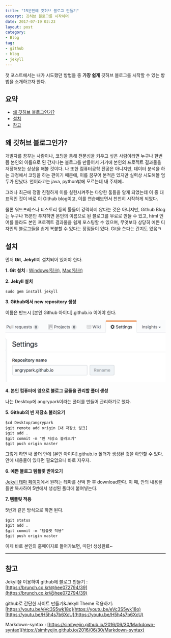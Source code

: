 ```yaml
---
title: "15분만에 깃허브 블로그 만들기"
excerpt: 깃허브 블로그를 시작하며
date: 2017-07-19 02:23
layout: post
category:
- Blog
tag:
- github
- blog
- jekyll
---
```


첫 포스트에서는 내가 시도했던 방법들 중 **가장 쉽게** 깃허브 블로그를 시작할 수 있는 방법을 소개하고자 한다.

## 요약
- [왜 깃허브 블로그인가?](#왜-깃허브-블로그인가)
- [설치](#설치)
- [참고](#참고)

## 왜 깃허브 블로그인가?

개발자를 꿈꾸는 사람이나, 코딩을 통해 전문성을 키우고 싶은 사람이라면 누구나 한번쯤 본인의 이름으로 된 간지나는 블로그를 만들어서 거기에 본인의 프로젝트 결과물을 저장해보는 상상을 해볼 것이다. 나 또한 컴퓨터공학 전공은 아니지만, 데이터 분석을 하는 과정에서 코딩을 하는 편이기 때문에, 이를 꿈꾸어 본적은 있지만 실력상 시도해볼 엄두가 안났다. 언어라고는 java, python밖에 모르는데 내 주제에..

그러나 최근에 정말 친절하게 이를 실현시켜주는 다양한 툴들을 알게 되었는데 이 중 대표적인 것이 바로 이 Github blog이고, 이를 연습해보면서 천천히 시작하게 되었다.

물론 워드프레스나 티스토리 등의 툴들이 강력하지 않다는 것은 아니지만, Github Blog는 누구나 15분만 투자하면 본인의 이름으로 된 블로그를 무료로 만들 수 있고, html 언어를 몰라도 본인 프로젝트 결과물을 쉽게 포스팅할 수 있으며, 무엇보다 상당히 예쁜 디자인의 블로그들을 쉽게 복붙할 수 있다는 장점들이 있다. Git을 쓴다는 간지도 있음ㅋ

## 설치
먼저 **Git**, **Jekyll**이 설치되어 있어야 한다.

**1. Git 설치** : [Windows(링크)](http://msysgit.github.com/
), [Mac(링크)](http://sourceforge.net/projects/git-osx-installer/
)

**2. Jekyll 설치**
~~~
sudo gem install jekyll
~~~

**3. Github에서 new repository 생성**

이름은 반드시 [본인 Github 아이디].github.io 이어야 한다.

![Markdown Image](/images/170720/settings.png)


**4. 본인 컴퓨터에 앞으로 블로그 글들을 관리할 폴더 생성**

나는 Desktop에 angrypark이라는 폴더를 만들어 관리하기로 했다.

**5. Github의 빈 저장소 불러오기**
~~~
$cd Desktop/angrypark
$git remote add origin [내 저장소 링크]
$git add .
$git commit -m "빈 저장소 불러오기"
$git push origin master
~~~
그렇게 하면 내 폴더 안에 [본인 아이디].github.io 폴더가 생성된 것을 확인할 수 있다. 안에 내용물이 있다면 필요없으니 바로 지우자.

**6. 예쁜 블로그 템플릿 받아오기**

[Jekyll 테마 페이지](http://jekyllthemes.org/)에서 원하는 테마를 선택 한 후 download한다. 이 때, 안의 내용물들만 복사하여 5번에서 생성된 폴더에 붙여넣는다.

**7. 템플릿 적용**

5번과 같은 방식으로 하면 된다.
~~~
$git status
$git add .
$git commit -m "템플릿 적용"
$git push origin master
~~~

이제 바로 본인의 홈페이지로 들어가보면, 따단! 생성완료~

---
## 참고
Jekyll을 이용하여 github에 블로그 만들기 : [https://brunch.co.kr/@hee072794/39](https://brunch.co.kr/@hee072794/39)

github로 간단한 사이트 만들기&Jekyll Theme 적용하기:
[https://youtu.be/eVc3S5wk18o](https://youtu.be/eVc3S5wk18o)
[https://youtu.be/H5h4s7b6XcU](https://youtu.be/H5h4s7b6XcU)

Markdown-syntax : [https://simhyejin.github.io/2016/06/30/Markdown-syntax](https://simhyejin.github.io/2016/06/30/Markdown-syntax)
